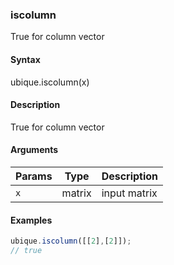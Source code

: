 ### iscolumn

True for column vector


#### Syntax

ubique.iscolumn(x)


#### Description

True for column vector  



#### Arguments

|Params|Type|Description
|---------|----|-----------
|`x` | matrix | input matrix


#### Examples

```js
ubique.iscolumn([[2],[2]]);
// true
```

